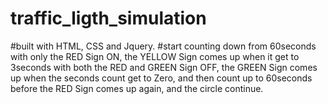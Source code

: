# traffic_ligth_simulation
#built with HTML, CSS and Jquery.
#start counting down from 60seconds with only the RED Sign ON, the YELLOW Sign comes up when it get to 3seconds with both the RED and GREEN Sign OFF, the GREEN Sign comes up when the seconds count get to Zero, and then count up to 60seconds before the RED Sign comes up again, and the circle continue. 